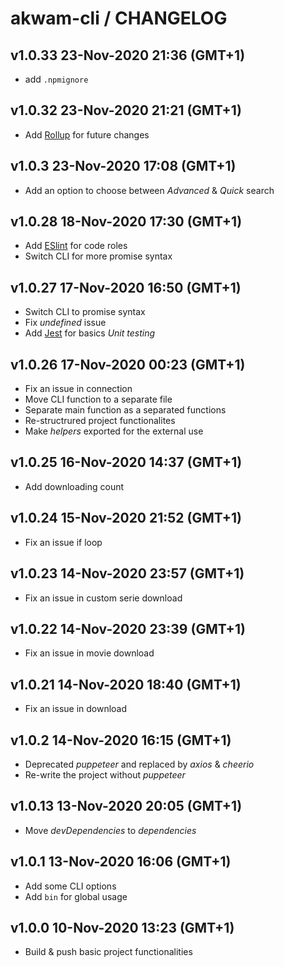 # akwam-cli / CHANGELOG

## v1.0.33 23-Nov-2020 21:36 (GMT+1)

- add `.npmignore`

## v1.0.32 23-Nov-2020 21:21 (GMT+1)

- Add [Rollup](https://rollupjs.org/guide/en/) for future changes

## v1.0.3 23-Nov-2020 17:08 (GMT+1)

- Add an option to choose between _Advanced_ & _Quick_ search

## v1.0.28 18-Nov-2020 17:30 (GMT+1)

- Add [ESlint](https://eslint.org/) for code roles
- Switch CLI for more promise syntax

## v1.0.27 17-Nov-2020 16:50 (GMT+1)

- Switch CLI to promise syntax
- Fix _undefined_ issue
- Add [Jest](https://jestjs.io/) for basics _Unit testing_

## v1.0.26 17-Nov-2020 00:23 (GMT+1)

- Fix an issue in connection
- Move CLI function to a separate file
- Separate main function as a separated functions
- Re-structrured project functionalites
- Make _helpers_ exported for the external use

## v1.0.25 16-Nov-2020 14:37 (GMT+1)

- Add downloading count

## v1.0.24 15-Nov-2020 21:52 (GMT+1)

- Fix an issue if loop

## v1.0.23 14-Nov-2020 23:57 (GMT+1)

- Fix an issue in custom serie download

## v1.0.22 14-Nov-2020 23:39 (GMT+1)

- Fix an issue in movie download

## v1.0.21 14-Nov-2020 18:40 (GMT+1)

- Fix an issue in download

## v1.0.2 14-Nov-2020 16:15 (GMT+1)

- Deprecated _puppeteer_ and replaced by _axios_ & _cheerio_
- Re-write the project without _puppeteer_

## v1.0.13 13-Nov-2020 20:05 (GMT+1)

- Move _devDependencies_ to _dependencies_

## v1.0.1 13-Nov-2020 16:06 (GMT+1)

- Add some CLI options
- Add `bin` for global usage

## v1.0.0 10-Nov-2020 13:23 (GMT+1)

- Build & push basic project functionalities
